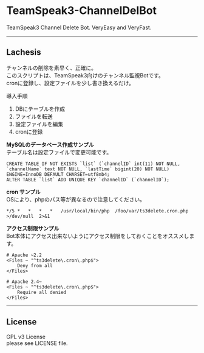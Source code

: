 TeamSpeak3-ChannelDelBot
========================

TeamSpeak3 Channel Delete Bot. VeryEasy and VeryFast.


----------

Lachesis
------------

チャンネルの削除を素早く、正確に。  
このスクリプトは、TeamSpeak3向けのチャンネル監視Botです。  
cronに登録し、設定ファイルを少し書き換えるだけ。

導入手順  
1. DBにテーブルを作成  
2. ファイルを転送  
3. 設定ファイルを編集  
4. cronに登録


**MySQLのデータベース作成サンプル**  
テーブル名は設定ファイルで変更可能です。

    CREATE TABLE IF NOT EXISTS `list` (`channelID` int(11) NOT NULL, `channelName` text NOT NULL, `lastTime` bigint(20) NOT NULL) ENGINE=InnoDB DEFAULT CHARSET=utf8mb4;
    ALTER TABLE `list` ADD UNIQUE KEY `channelID` (`channelID`);

**cron サンプル**  
OSにより、phpのパス等が異なるので注意してください。

    */5	*	*	*	*	/usr/local/bin/php	/foo/var/ts3delete.cron.php	>/dev/null	2>&1

**アクセス制限サンプル**  
Bot本体にアクセス出来ないようにアクセス制限をしておくことをオススメします。

    # Apache ~2.2
    <Files ~ "^ts3delete\.cron\.php$">
    	Deny from all
    </Files>

    # Apache 2.4~
    <Files ~ "^ts3delete\.cron\.php$">
    	Require all denied
    </Files>


----------


License
-------

GPL v3 License  
please see LICENSE file.
